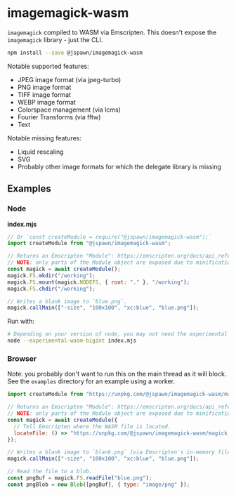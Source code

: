 # imagemagick-wasm

`imagemagick` compiled to WASM via Emscripten. This doesn't expose the `imagemagick` library - just the CLI.

```sh
npm install --save @jspawn/imagemagick-wasm
```

Notable supported features:

- JPEG image format (via jpeg-turbo)
- PNG image format
- TIFF image format
- WEBP image format
- Colorspace management (via lcms)
- Fourier Transforms (via fftw)
- Text

Notable missing features:

- Liquid rescaling
- SVG
- Probably other image formats for which the delegate library is missing

## Examples

### Node

**index.mjs**

```javascript
// Or `const createModule = require("@jspawn/imagemagick-wasm");`
import createModule from "@jspawn/imagemagick-wasm";

// Returns an Emscripten "Module": https://emscripten.org/docs/api_reference/module.html
// NOTE: only parts of the Module object are exposed due to minification - see `build.sh`.
const magick = await createModule();
magick.FS.mkdir("/working");
magick.FS.mount(magick.NODEFS, { root: "." }, "/working");
magick.FS.chdir("/working");

// Writes a blank image to `blue.png`.
magick.callMain(["-size", "100x100", "xc:blue", "blue.png"]);
```

Run with:

```sh
# Depending on your version of node, you may not need the experimental flag.
node --experimental-wasm-bigint index.mjs
```

### Browser

Note: you probably don't want to run this on the main thread as it will block. See the `examples` directory for an example using a worker.

```javascript
import createModule from "https://unpkg.com/@jspawn/imagemagick-wasm/magick.mjs";

// Returns an Emscripten "Module": https://emscripten.org/docs/api_reference/module.html
// NOTE: only parts of the Module object are exposed due to minification - see `build.sh`.
const magick = await createModule({
  // Tell Emscripten where the WASM file is located.
  locateFile: () => "https://unpkg.com/@jspawn/imagemagick-wasm/magick.wasm",
});

// Writes a blank image to `blank.png` (via Emscripten's in-memory filesystem).
magick.callMain(["-size", "100x100", "xc:blue", "blue.png"]);

// Read the file to a blob.
const pngBuf = magick.FS.readFile("blue.png");
const pngBlob = new Blob([pngBuf], { type: "image/png" });
```


